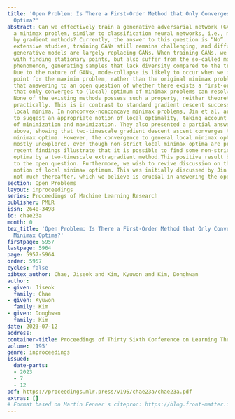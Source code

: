 ```yaml
---
title: 'Open Problem: Is There a First-Order Method that Only Converges to Local Minimax
  Optima?'
abstract: Can we effectively train a generative adversarial network (GAN), i.e., optimize
  a minimax problem, similar to classification neural networks, i.e., minimize a function,
  by gradient methods? Currently, the answer to this question is “No”. Despite the
  extensive studies, training GANs still remains challenging, and diffusion-based
  generative models are largely replacing GANs. When training GANs, we not only struggle
  with finding stationary points, but also suffer from the so-called mode-collapse
  phenomenon, generating samples that lack diversity compared to the training data.
  Due to the nature of GANs, mode-collapse is likely to occur when we find an optimal
  point for the maximin problem, rather than the original minimax problem.This suggests
  that answering to an open question of whether there exists a first-order method
  that only converges to (local) optimum of minimax problems can resolve these issues.
  None of the existing methods possess such a property, neither theoretically nor
  practically. This is in contrast to standard gradient descent successfully finding
  local minima. In nonconvex-nonconcave minimax problems, Jin et al. are the first
  to suggest an appropriate notion of local optimality, taking account of the order
  of minimization and maximization. They also presented a partial answer to the question
  above, showing that two-timescale gradient descent ascent converges to strict local
  minimax optima. However, the convergence to general local minimax optimum was left
  mostly unexplored, even though non-strict local minimax optima are prevalent. Our
  recent findings illustrate that it is possible to find some non-strict local minimax
  optima by a two-timescale extragradient method.This positive result brings new attention
  to the open question. Furthermore, we wish to revive discussion on the appropriate
  notion of local minimax optimum. This was initially discussed by Jin et al., but
  not much thereafter, which we believe is crucial in answering the open question.
section: Open Problems
layout: inproceedings
series: Proceedings of Machine Learning Research
publisher: PMLR
issn: 2640-3498
id: chae23a
month: 0
tex_title: 'Open Problem: Is There a First-Order Method that Only Converges to Local
  Minimax Optima?'
firstpage: 5957
lastpage: 5964
page: 5957-5964
order: 5957
cycles: false
bibtex_author: Chae, Jiseok and Kim, Kyuwon and Kim, Donghwan
author:
- given: Jiseok
  family: Chae
- given: Kyuwon
  family: Kim
- given: Donghwan
  family: Kim
date: 2023-07-12
address: 
container-title: Proceedings of Thirty Sixth Conference on Learning Theory
volume: '195'
genre: inproceedings
issued:
  date-parts:
  - 2023
  - 7
  - 12
pdf: https://proceedings.mlr.press/v195/chae23a/chae23a.pdf
extras: []
# Format based on Martin Fenner's citeproc: https://blog.front-matter.io/posts/citeproc-yaml-for-bibliographies/
---
```

